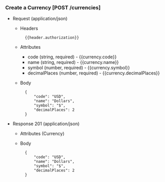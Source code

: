 ### Create a Currency [POST /currencies]

+ Request (application/json)
    + Headers
    
            {{header.authorization}}
        
    + Attributes
        + code (string, required) - {{currency.code}}
        + name (string, required) - {{currency.name}}
        + symbol (number, required) - {{currency.symbol}}
        + decimalPlaces (number, required) - {{currency.decimalPlaces}}

    + Body

            {
                "code": "USD",
                "name": "Dollars",
                "symbol": "$",
                "decimalPlaces": 2
            }
    
+ Response 201 (application/json)
    + Attributes (Currency)

    + Body
            
            {
                "code": "USD",
                "name": "Dollars",
                "symbol": "$",
                "decimalPlaces": 2
            }
